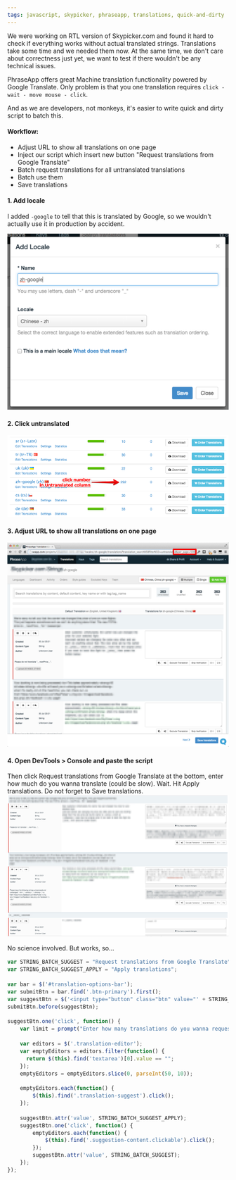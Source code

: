 ```yaml
---
tags: javascript, skypicker, phraseapp, translations, quick-and-dirty
---
```


We were working on RTL version of Skypicker.com and found it hard to check if everything works without actual translated strings.
Translations take some time and we needed them now.
At the same time, we don't care about correctness just yet, we want to test if there wouldn't be any technical issues.

PhraseApp offers great Machine translation functionality powered by Google Translate. Only problem is that you one translation requires `click - wait - move mouse - click`.

And as we are developers, not monkeys, it's easier to write quick and dirty script to batch this.

#### Workflow:

* Adjust URL to show all translations on one page
* Inject our script which insert new button "Request translations from Google Translate"
* Batch request translations for all untranslated translations
* Batch use them
* Save translations

#### 1. Add locale
I added `-google` to tell that this is translated by Google, so we wouldn't actually use it in production by accident.

![](assets/add-locale.png)

#### 2. Click untranslated
![](assets/untranslated.png)

#### 3. Adjust URL to show all translations on one page
![](assets/per-page.png)

#### 4. Open DevTools > Console and paste the script
Then click Request translations from Google Translate at the bottom, enter how much do you wanna translate (could be slow). Wait. Hit Apply translations. Do not forget to Save translations.
![](assets/done.png)

No science involved. But works, so...

```js
var STRING_BATCH_SUGGEST = "Request translations from Google Translate";
var STRING_BATCH_SUGGEST_APPLY = "Apply translations";

var bar = $('#translation-options-bar');
var submitBtn = bar.find('.btn-primary').first();
var suggestBtn = $('<input type="button" class="btn" value="' + STRING_BATCH_SUGGEST + '"/>');
submitBtn.before(suggestBtn);

suggestBtn.one('click', function() {
	var limit = prompt("Enter how many translations do you wanna request from Google Translate", "50");

	var editors = $('.translation-editor');
	var emptyEditors = editors.filter(function() {
	  return $(this).find('textarea')[0].value == "";
	});
	emptyEditors = emptyEditors.slice(0, parseInt(50, 10));

	emptyEditors.each(function() {
		$(this).find('.translation-suggest').click();
	});

	suggestBtn.attr('value', STRING_BATCH_SUGGEST_APPLY);
	suggestBtn.one('click', function() {
		emptyEditors.each(function() {
			$(this).find('.suggestion-content.clickable').click();
		});
		suggestBtn.attr('value', STRING_BATCH_SUGGEST);
	});
});
```